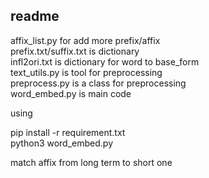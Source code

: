 ## readme

affix_list.py for add more prefix/affix</br>
prefix.txt/suffix.txt is dictionary</br>
infl2ori.txt is dictionary for word to base_form</br>
text_utils.py is tool for preprocessing</br>
preprocess.py is a class for preprocessing</br>
word_embed.py is main code</br>

using</br> 

pip install -r requirement.txt</br>
python3 word_embed.py</br>


match affix from long term to short one
